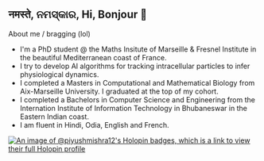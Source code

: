 ## नमस्ते, ନମସ୍କାର, Hi, Bonjour 👋

<!--
**piyushmishra12/piyushmishra12** is a ✨ _special_ ✨ repository because its `README.md` (this file) appears on your GitHub profile.

Here are some ideas to get you started:

- 🔭 I’m currently working on ...
- 🌱 I’m currently learning ...
- 👯 I’m looking to collaborate on ...
- 🤔 I’m looking for help with ...
- 💬 Ask me about ...
- 📫 How to reach me: ...
- 😄 Pronouns: ...
- ⚡ Fun fact: ...
-->

About me / bragging (lol)
- I'm a PhD student @ the Maths Insitute of Marseille & Fresnel Institute in the beautiful Mediterranean coast of France.
- I try to develop AI algorithms for tracking intracellular particles to infer physiological dynamics.
- I completed a Masters in Computational and Mathematical Biology from Aix-Marseille University. I graduated at the top of my cohort.
- I completed a Bachelors in Computer Science and Engineering from the Internation Institute of Information Technology in Bhubaneswar in the Eastern Indian coast.
- I am fluent in Hindi, Odia, English and French.

[![An image of @piyushmishra12's Holopin badges, which is a link to view their full Holopin profile](https://holopin.me/piyushmishra12)](https://holopin.io/@piyushmishra12)
